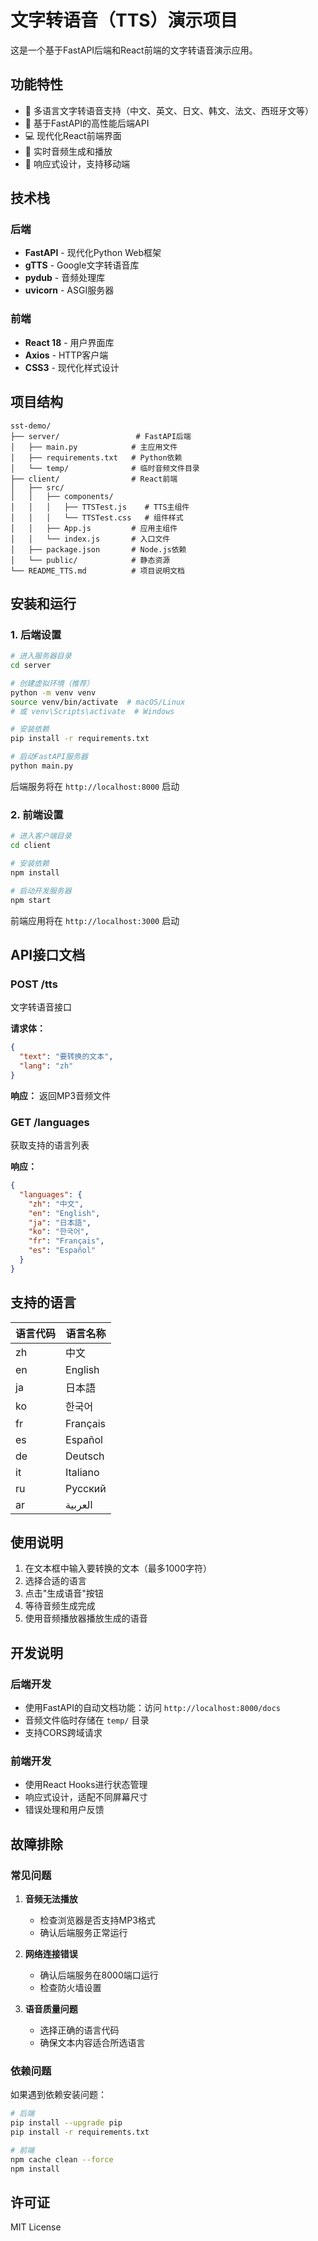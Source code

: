 # 文字转语音（TTS）演示项目

这是一个基于FastAPI后端和React前端的文字转语音演示应用。

## 功能特性

- 🎯 多语言文字转语音支持（中文、英文、日文、韩文、法文、西班牙文等）
- 🚀 基于FastAPI的高性能后端API
- 💻 现代化React前端界面
- 🎵 实时音频生成和播放
- 📱 响应式设计，支持移动端

## 技术栈

### 后端
- **FastAPI** - 现代化Python Web框架
- **gTTS** - Google文字转语音库
- **pydub** - 音频处理库
- **uvicorn** - ASGI服务器

### 前端
- **React 18** - 用户界面库
- **Axios** - HTTP客户端
- **CSS3** - 现代化样式设计

## 项目结构

```
sst-demo/
├── server/                 # FastAPI后端
│   ├── main.py            # 主应用文件
│   ├── requirements.txt   # Python依赖
│   └── temp/              # 临时音频文件目录
├── client/                # React前端
│   ├── src/
│   │   ├── components/
│   │   │   ├── TTSTest.js    # TTS主组件
│   │   │   └── TTSTest.css   # 组件样式
│   │   ├── App.js         # 应用主组件
│   │   └── index.js       # 入口文件
│   ├── package.json       # Node.js依赖
│   └── public/            # 静态资源
└── README_TTS.md          # 项目说明文档
```

## 安装和运行

### 1. 后端设置

```bash
# 进入服务器目录
cd server

# 创建虚拟环境（推荐）
python -m venv venv
source venv/bin/activate  # macOS/Linux
# 或 venv\Scripts\activate  # Windows

# 安装依赖
pip install -r requirements.txt

# 启动FastAPI服务器
python main.py
```

后端服务将在 `http://localhost:8000` 启动

### 2. 前端设置

```bash
# 进入客户端目录
cd client

# 安装依赖
npm install

# 启动开发服务器
npm start
```

前端应用将在 `http://localhost:3000` 启动

## API接口文档

### POST /tts
文字转语音接口

**请求体：**
```json
{
  "text": "要转换的文本",
  "lang": "zh"
}
```

**响应：** 返回MP3音频文件

### GET /languages
获取支持的语言列表

**响应：**
```json
{
  "languages": {
    "zh": "中文",
    "en": "English",
    "ja": "日本語",
    "ko": "한국어",
    "fr": "Français",
    "es": "Español"
  }
}
```

## 支持的语言

| 语言代码 | 语言名称 |
|---------|---------|
| zh      | 中文     |
| en      | English |
| ja      | 日本語   |
| ko      | 한국어   |
| fr      | Français |
| es      | Español |
| de      | Deutsch |
| it      | Italiano |
| ru      | Русский |
| ar      | العربية  |

## 使用说明

1. 在文本框中输入要转换的文本（最多1000字符）
2. 选择合适的语言
3. 点击"生成语音"按钮
4. 等待音频生成完成
5. 使用音频播放器播放生成的语音

## 开发说明

### 后端开发
- 使用FastAPI的自动文档功能：访问 `http://localhost:8000/docs`
- 音频文件临时存储在 `temp/` 目录
- 支持CORS跨域请求

### 前端开发
- 使用React Hooks进行状态管理
- 响应式设计，适配不同屏幕尺寸
- 错误处理和用户反馈

## 故障排除

### 常见问题

1. **音频无法播放**
   - 检查浏览器是否支持MP3格式
   - 确认后端服务正常运行

2. **网络连接错误**
   - 确认后端服务在8000端口运行
   - 检查防火墙设置

3. **语音质量问题**
   - 选择正确的语言代码
   - 确保文本内容适合所选语言

### 依赖问题
如果遇到依赖安装问题：

```bash
# 后端
pip install --upgrade pip
pip install -r requirements.txt

# 前端
npm cache clean --force
npm install
```
## 许可证

MIT License

